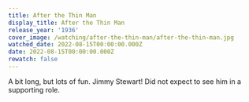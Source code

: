 ```yaml
---
title: After the Thin Man
display_title: After the Thin Man
release_year: '1936'
cover_image: /watching/after-the-thin-man/after-the-thin-man.jpg
watched_date: 2022-08-15T00:00:00.000Z
date: 2022-08-15T00:00:00.000Z
rewatch: false
---
```

A bit long, but lots of fun. Jimmy Stewart! Did not expect to see him in a supporting role.
